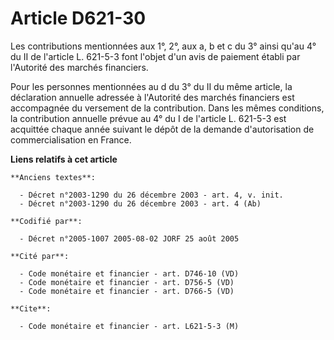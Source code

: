 # Article D621-30

Les contributions mentionnées aux 1°, 2°, aux a, b et c du 3° ainsi qu'au 4° du II de l'article L. 621-5-3 font l'objet d'un
avis de paiement établi par l'Autorité des marchés financiers.

Pour les personnes mentionnées au d du 3° du II du même article, la déclaration annuelle adressée à l'Autorité des marchés
financiers est accompagnée du versement de la contribution. Dans les mêmes conditions, la contribution annuelle prévue au 4°
du I de l'article L. 621-5-3 est acquittée chaque année suivant le dépôt de la demande d'autorisation de commercialisation en
France.

**Liens relatifs à cet article**

	**Anciens textes**:

	  - Décret n°2003-1290 du 26 décembre 2003 - art. 4, v. init.
	  - Décret n°2003-1290 du 26 décembre 2003 - art. 4 (Ab)

	**Codifié par**:

	  - Décret n°2005-1007 2005-08-02 JORF 25 août 2005

	**Cité par**:

	  - Code monétaire et financier - art. D746-10 (VD)
	  - Code monétaire et financier - art. D756-5 (VD)
	  - Code monétaire et financier - art. D766-5 (VD)

	**Cite**:

	  - Code monétaire et financier - art. L621-5-3 (M)
